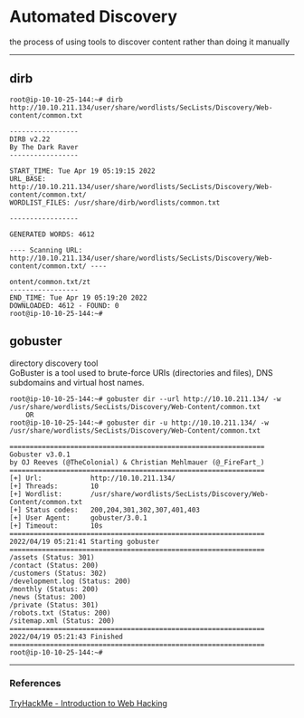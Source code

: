 # Automated Discovery 

the process of using tools to discover content rather than doing it manually

---


## dirb
```
root@ip-10-10-25-144:~# dirb http://10.10.211.134/user/share/wordlists/SecLists/Discovery/Web-content/common.txt

-----------------
DIRB v2.22    
By The Dark Raver
-----------------

START_TIME: Tue Apr 19 05:19:15 2022
URL_BASE: http://10.10.211.134/user/share/wordlists/SecLists/Discovery/Web-content/common.txt/
WORDLIST_FILES: /usr/share/dirb/wordlists/common.txt

-----------------

GENERATED WORDS: 4612                                                          

---- Scanning URL: http://10.10.211.134/user/share/wordlists/SecLists/Discovery/Web-content/common.txt/ ----
                                                                               ontent/common.txt/zt 
-----------------
END_TIME: Tue Apr 19 05:19:20 2022
DOWNLOADED: 4612 - FOUND: 0
root@ip-10-10-25-144:~# 
```

## gobuster

directory discovery tool  
GoBuster is a tool used to brute-force URIs (directories and files), DNS subdomains and virtual host names. 

```
root@ip-10-10-25-144:~# gobuster dir --url http://10.10.211.134/ -w /usr/share/wordlists/SecLists/Discovery/Web-Content/common.txt
    OR 
root@ip-10-10-25-144:~# gobuster dir -u http://10.10.211.134/ -w /usr/share/wordlists/SecLists/Discovery/Web-Content/common.txt

===============================================================
Gobuster v3.0.1
by OJ Reeves (@TheColonial) & Christian Mehlmauer (@_FireFart_)
===============================================================
[+] Url:            http://10.10.211.134/
[+] Threads:        10
[+] Wordlist:       /usr/share/wordlists/SecLists/Discovery/Web-Content/common.txt
[+] Status codes:   200,204,301,302,307,401,403
[+] User Agent:     gobuster/3.0.1
[+] Timeout:        10s
===============================================================
2022/04/19 05:21:41 Starting gobuster
===============================================================
/assets (Status: 301)
/contact (Status: 200)
/customers (Status: 302)
/development.log (Status: 200)
/monthly (Status: 200)
/news (Status: 200)
/private (Status: 301)
/robots.txt (Status: 200)
/sitemap.xml (Status: 200)
===============================================================
2022/04/19 05:21:43 Finished
===============================================================
root@ip-10-10-25-144:~# 
```



---

### References
[TryHackMe - Introduction to Web Hacking](https://tryhackme.com/module/intro-to-web-hacking)    
